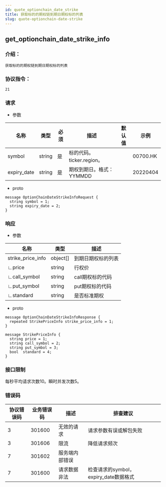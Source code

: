 ```yaml
---
id: quote_optionchain_date_strike
title: 获取标的的期权链到期日期权标的列表
slug: quote-optionchain-date-strike
---
```


## get_optionchain_date_strike_info

### 介绍：
    获取标的的期权链到期日期权标的列表
### 协议指令：
    21
### 请求
* 参数

| 名称 | 类型   | 必须  | 描述      |  默认值  |  示例   |
|-------|-------|-----|---------|-----|----|
| symbol | string   | 是  | 标的代码。ticker.region。  | | 00700.HK|
| expiry_date | string   | 是  | 期权到期日。格式：YYMMDD  | | 20220404|

* proto
```
message OptionChainDateStrikeInfoRequest {
  string symbol = 1;
  string expiry_date = 2;
}
```
### 响应
* 参数

| 名称 | 类型   | 描述  | 
|-------|-------|-----|
|strike_price_info|object[]|到期日期权标的列表|
|∟price|string|行权价|
|∟call_symbol|string|call期权标的代码|
|∟put_symbol|string|put期权标的代码|
|∟standard|string|是否标准期权|

* proto
```
message OptionChainDateStrikeInfoResponse {
  repeated StrikePriceInfo strike_price_info = 1;
}

message StrikePriceInfo {
  string price = 1;
  string call_symbol = 2;
  string put_symbol = 3;
  bool  standard = 4;
}
```
### 接口限制
每秒平均请求次数10。瞬时并发次数5。

### 错误码

| 协议错误码 | 业务错误码   | 描述  | 排查建议|
|-------|-------|-----|----|
|3 | 301600| 无效的请求|请求参数有误或解包失败|
|3 | 301606| 限流|降低请求频次|
|7 | 301602| 服务端内部错误||
|7 | 301600| 请求数据非法|检查请求的symbol，expiry_date数据格式|
